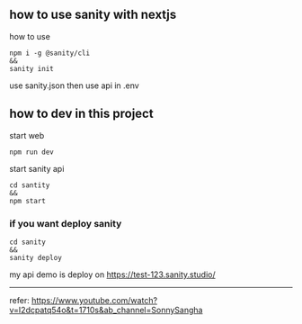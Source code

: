 ## how to use sanity with nextjs

how to use

```
npm i -g @sanity/cli
&&
sanity init
```

use sanity.json then use api in .env

## how to dev in this project

start web

```
npm run dev
```

start sanity api

```
cd santity
&&
npm start
```

### if you want deploy sanity

```
cd sanity
&&
sanity deploy
```

my api demo is deploy on https://test-123.sanity.studio/

---

refer: https://www.youtube.com/watch?v=I2dcpatq54o&t=1710s&ab_channel=SonnySangha


